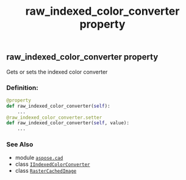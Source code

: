 ﻿---
title: raw_indexed_color_converter property
second_title: Aspose.CAD for Python via .NET API References
description: 
type: docs
weight: 620
url: /python-net/aspose.cad/rastercachedimage/raw_indexed_color_converter/
is_root: false
---

## raw_indexed_color_converter property


Gets or sets the indexed color converter
### Definition:
```python
@property
def raw_indexed_color_converter(self):
    ...
@raw_indexed_color_converter.setter
def raw_indexed_color_converter(self, value):
    ...
```

### See Also
* module [`aspose.cad`](../../)
* class [`IIndexedColorConverter`](/cad/python-net/aspose.cad/iindexedcolorconverter)
* class [`RasterCachedImage`](/cad/python-net/aspose.cad/rastercachedimage)
